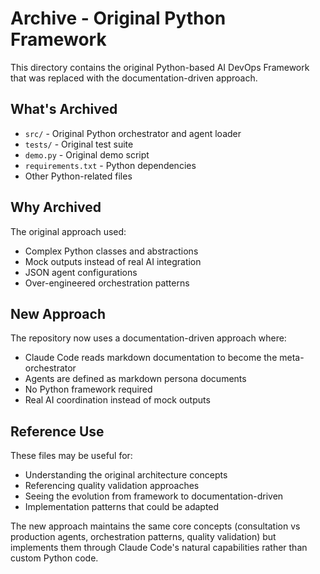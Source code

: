 # Archive - Original Python Framework

This directory contains the original Python-based AI DevOps Framework that was replaced with the documentation-driven approach.

## What's Archived
- `src/` - Original Python orchestrator and agent loader
- `tests/` - Original test suite
- `demo.py` - Original demo script
- `requirements.txt` - Python dependencies
- Other Python-related files

## Why Archived
The original approach used:
- Complex Python classes and abstractions
- Mock outputs instead of real AI integration
- JSON agent configurations
- Over-engineered orchestration patterns

## New Approach
The repository now uses a documentation-driven approach where:
- Claude Code reads markdown documentation to become the meta-orchestrator
- Agents are defined as markdown persona documents
- No Python framework required
- Real AI coordination instead of mock outputs

## Reference Use
These files may be useful for:
- Understanding the original architecture concepts
- Referencing quality validation approaches  
- Seeing the evolution from framework to documentation-driven
- Implementation patterns that could be adapted

The new approach maintains the same core concepts (consultation vs production agents, orchestration patterns, quality validation) but implements them through Claude Code's natural capabilities rather than custom Python code.